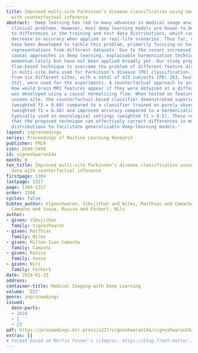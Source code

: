 ```yaml
---
title: Improved multi-site Parkinson’s disease classification using neuroimaging data
  with counterfactual inference
abstract: 'Deep learning has led to many advances in medical image analysis for various
  clinical problems. However, most deep learning models are known to be sensitive
  to differences in the training and test data distributions, which can lead to a
  decrease in accuracy when applied in real-life scenarios. Thus far, various techniques
  have been developed to tackle this problem, primarily focusing on harmonizing feature
  representations from different datasets. Due to the recent increased interest in
  causal approaches in deep learning, explainable harmonization techniques have gained
  momentum lately but have not been applied broadly yet. Our study proposes a causal
  flow-based technique to overcome the problem of different feature distributions
  in multi-site data used for Parkinson’s disease (PD) classification. Feature distributions
  from six different sites, with a total of 415 subjects (PD: 263, healthy controls:
  152), were used for the experiments. A counterfactual approach to answer the question,
  How would brain MRI features appear if they were obtained at a different site?"
  was developed using a causal normalizing flow. When tested on features from a previously
  unseen site, the counterfactual-based classifier demonstrated superior performance
  (weighted f1 = 0.68) compared to a classifier trained on purely observational data
  (weighted f1 = 0.36) and improved accuracy compared to a harmonization technique
  typically used in neurological settings (weighted f1 = 0.5). These results show
  that the proposed technique can effectively correct differences in multi-site feature
  distributions to facilitate generalizable deep-learning models.'
layout: inproceedings
series: Proceedings of Machine Learning Research
publisher: PMLR
issn: 2640-3498
id: vigneshwaran24a
month: 0
tex_title: Improved multi-site Parkinson’s disease classification using neuroimaging
  data with counterfactual inference
firstpage: 1304
lastpage: 1317
page: 1304-1317
order: 1304
cycles: false
bibtex_author: Vigneshwaran, Vibujithan and Wilms, Matthias and Camacho, Milton Ivan
  Camacho and Souza, Raissa and Forkert, Nils
author:
- given: Vibujithan
  family: Vigneshwaran
- given: Matthias
  family: Wilms
- given: Milton Ivan Camacho
  family: Camacho
- given: Raissa
  family: Souza
- given: Nils
  family: Forkert
date: 2024-01-23
address:
container-title: Medical Imaging with Deep Learning
volume: '227'
genre: inproceedings
issued:
  date-parts:
  - 2024
  - 1
  - 23
pdf: https://proceedings.mlr.press/v227/vigneshwaran24a/vigneshwaran24a.pdf
extras: []
# Format based on Martin Fenner's citeproc: https://blog.front-matter.io/posts/citeproc-yaml-for-bibliographies/
---
```

